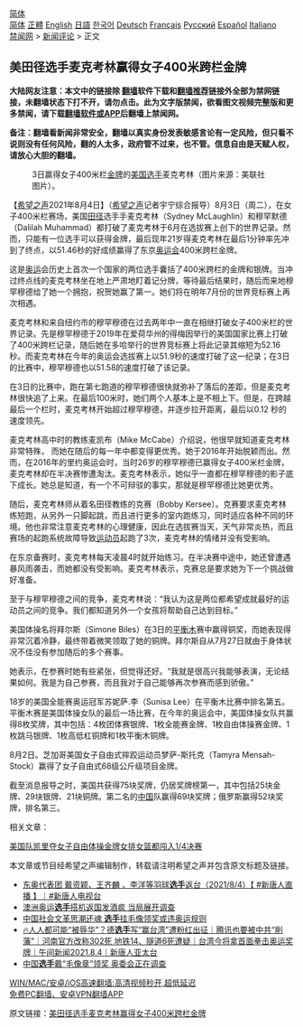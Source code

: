  <!-- 面包屑导航 --> <div class="breadcrumb"><!-- GTranslate: https://gtranslate.io/ -->  <div class="switcher notranslate">  <div class="selected">  <a href="#" onclick="return false;"> 简体</a>  </div>  <div class="option">  <a href="https://www.bannedbook.org" onclick="doGTranslate('zh-CN|zh-CN');jQuery('div.switcher div.selected a').html(jQuery(this).html());return false;" title="简体中文" class="nturl selected"> 简体</a>  <a href="https://www.bannedbook.org/zh-tw/" onclick="doGTranslate('zh-CN|zh-TW');jQuery('div.switcher div.selected a').html(jQuery(this).html());return false;" title="繁體中文" class="nturl"> 正體</a>  <a href="https://www.bannedbook.org/en/" onclick="doGTranslate('zh-CN|en');jQuery('div.switcher div.selected a').html(jQuery(this).html());return false;" title="English" class="nturl"> English</a>  <a href="https://www.bannedbook.org/ja/" onclick="doGTranslate('zh-CN|ja');jQuery('div.switcher div.selected a').html(jQuery(this).html());return false;" title="日本語" class="nturl"> 日語</a>  <a href="https://www.bannedbook.org/ko/" onclick="doGTranslate('zh-CN|ko');jQuery('div.switcher div.selected a').html(jQuery(this).html());return false;" title="한국어" class="nturl"> 한국어</a>  <a href="https://www.bannedbook.org/de/" onclick="doGTranslate('zh-CN|de');jQuery('div.switcher div.selected a').html(jQuery(this).html());return false;" title="Deutsch" class="nturl"> Deutsch</a>  <a href="https://www.bannedbook.org/fr/" onclick="doGTranslate('zh-CN|fr');jQuery('div.switcher div.selected a').html(jQuery(this).html());return false;" title="Français" class="nturl"> Français</a>  <a href="https://www.bannedbook.org/ru/" onclick="doGTranslate('zh-CN|ru');jQuery('div.switcher div.selected a').html(jQuery(this).html());return false;" title="Русский" class="nturl"> Русский</a>  <a href="https://www.bannedbook.org/es/" onclick="doGTranslate('zh-CN|es');jQuery('div.switcher div.selected a').html(jQuery(this).html());return false;" title="Español" class="nturl"> Español</a>  <a href="https://www.bannedbook.org/it/" onclick="doGTranslate('zh-CN|it');jQuery('div.switcher div.selected a').html(jQuery(this).html());return false;" title="Italiano" class="nturl"> Italiano</a>  </div>  </div>      <div class='breadcrumb-sub'><!-- Breadcrumb NavXT 6.3.0 --> <a href="https://www.bannedbook.org/" class="home">禁闻网</a> &gt; <a href="https://www.bannedbook.org/bnews/comments/" class="category">新闻评论</a> &gt; 正文</div></div><h2>美田径选手麦克考林赢得女子400米跨栏金牌</h2> <p class="notice"><b>大陆网友注意：本文中的链接除 <a href="https://github.com/bannedbook/fanqiang" >翻墙</a>软件下载和<a href="https://github.com/killgcd/justmysocks/blob/master/README.md">翻墙推荐</a>链接外全部为禁网链接，未翻墙状态下打不开，请勿点击。此为文字版禁闻，欲看图文视频完整版和更多禁闻，请下载<a href="https://github.com/bannedbook/fanqiang">翻墙软件或APP</a>后翻墙上禁闻网。</p><p>备注：翻墙看新闻非常安全，翻墙以真实身份发表敏感言论有一定风险，但只看不说则没有任何风险，翻的人太多，政府管不过来，也不管。信息自由是天赋人权，请放心大胆的翻墙。</b></p>  <div class="entry"> <figure><figcaption>3日赢得女子400米栏<a href="https://www.bannedbook.org/bnews/tag/%e9%87%91%e7%89%8c/" class="st_tag internal_tag" rel="tag" title="标签 金牌 下的日志">金牌</a>的<a href="https://www.bannedbook.org/bnews/tag/%e7%be%8e%e5%9b%bd/" class="st_tag internal_tag" rel="tag" title="标签 美国 下的日志">美国</a><a href="https://www.bannedbook.org/bnews/tag/%E9%80%89%E6%89%8B/" class="st_tag internal_tag" rel="tag" title="标签 选手 下的日志">选手</a>麦克考林（图片来源：美联社图片）。</figcaption></figure> <p>【<span class='wp_keywordlink_affiliate'><a href="https://www.soundofhope.org" title="希望之声" target="_blank">希望之声</a></span>2021年8月4日】（<a href="https://www.bannedbook.org/bnews/tag/%e5%b8%8c%e6%9c%9b%e4%b9%8b%e5%a3%b0/" class="st_tag internal_tag" rel="tag" title="标签 希望之声 下的日志">希望之声</a>记者宇宁综合报导）8月3日（周二），在女子400米栏赛场，美国<a href="https://www.bannedbook.org/bnews/tag/%E7%94%B0%E5%BE%84/" class="st_tag internal_tag" rel="tag" title="标签 田径 下的日志">田径</a>选手手麦克考林（Sydney McLaughlin）和穆罕默德（Dalilah Muhammad）都打破了麦克考林于6月在选拔赛上创下的世界记录。然而，只能有一位选手可以获得金牌，最后现年21岁得麦克考林在最后1分钟率先冲到了终点，以51.46秒的好成绩赢得了东京<a href="https://www.bannedbook.org/bnews/tag/%E5%A5%A5%E8%BF%90%E4%BC%9A/" class="st_tag internal_tag" rel="tag" title="标签 奥运会 下的日志">奥运会</a>400米跨栏金牌。</p> <p>这是<a href="https://www.bannedbook.org/bnews/tag/%e5%a5%a5%e8%bf%90/" class="st_tag internal_tag" rel="tag" title="标签 奥运 下的日志">奥运</a>会历史上首次一个国家的两位选手囊括了400米跨栏的金牌和银牌。当冲过终点线的麦克考林坐在地上严肃地盯着记分牌，等待最后结果时，随后而来地穆罕穆德给了她一个拥抱，祝贺她赢了第一。她们将在明年7月份的世界竞标赛上再次相遇。</p> <p>麦克考林和来自纽约市的穆罕穆德在过去两年中一直在相继打破女子400米栏的世界记录。先是穆罕穆德于2019年在爱荷华州的得梅因举行的美国国家比赛上打破了400米跨栏记录，随后她在多哈举行的世界竞标赛上将此记录其缩短为52.16秒。而麦克考林在今年的奥运会选拔赛上以51.9秒的速度打破了这一纪录；在3日的比赛中，穆罕穆德也以51.58的速度打破了该记录。</p> <p>在3日的比赛中，跑在第七跑道的穆罕穆德很快就弥补了落后的差距，但是麦克考林很快追了上来。在最后100米时，她们两个人基本上是不相上下。但是，在跨越最后一个栏时，麦克考林开始超过穆罕穆德，并逐步拉开距离，最后以0.12 秒的速度领先。 </p>  <p>麦克考林高中时的教练麦凯布（Mike McCabe）介绍说，他很早就知道麦克考林非常特殊， 而她在随后的每一年中都变得更优秀。她于2016年开始脱颖而出。然而，在2016年的里约奥运会时，当时26岁的穆罕穆德已赢得女子400米栏金牌，麦克考林却在半决赛惨遭淘汰。麦克考林表示，她似乎一直都在穆罕穆德的影子底下成长。她总是知道，有一个不可辩驳的事实，那就是穆罕穆德比她更优秀。 </p> <p>随后，麦克考林师从着名田径教练的克赛（Bobby Kersee）。克赛要求麦克考林练短跑，从另外一只脚起跳，而且进行更多的室内跑练习，同时适应各种不同的环境。他也非常注意麦克考林的心理健康，因此在选拔赛当天，天气非常炎热，而且赛场的起跑系统故障导致<a href="https://www.bannedbook.org/bnews/tag/%E8%BF%90%E5%8A%A8%E5%91%98/" class="st_tag internal_tag" rel="tag" title="标签 运动员 下的日志">运动员</a>起跑了3次，麦克考林的情绪并没有受影响。</p> <p>在东京备赛时，麦克考林每天凌晨4时就开始练习。在半决赛中途中，她还曾遭遇暴风雨袭击，而她都没有受影响。麦克考林表示，克赛总是要求她为下一个挑战做好准备。 </p> <p>至于与穆罕穆德之间的竞争，麦克考林说：“我认为这是两位都希望成就最好的运动员之间的竞争。我们都知道另外一个女孩将帮助自己达到目标。”</p>  <p>美国体操名将拜尔斯（Simone Biles）在3日的<a href="https://www.bannedbook.org/bnews/tag/%E5%B9%B3%E8%A1%A1%E6%9C%A8/" class="st_tag internal_tag" rel="tag" title="标签 平衡木 下的日志">平衡木</a>赛中赢得铜奖，而她表现得非常沉着冷静，最终带着微笑领取了她的铜牌。拜尔斯自从7月27日就由于身体状况不佳没有参加随后的多个赛事。</p> <p>她表示，在参赛时她有些紧张，但觉得还好。“我就是很高兴我能够表演，无论结果如何。我是为自己参赛，而且我对于自己能够再次参赛而感到骄傲。”</p> <p>18岁的美国全能赛奥运冠军苏妮萨.李（Sunisa Lee）在平衡木比赛中排名第五。平衡木赛是美国体操女队的最后一场比赛，在今年的奥运会中，美国体操女队共赢得8枚奖牌，其中包括：4枚团体赛银牌、1枚全能赛金牌、1枚自由体操赛金牌、1枚跳马银牌、1枚高低杠铜牌和1枚平衡木铜牌。 </p> <p>8月2日。芝加哥美国女子自由式摔跤运动员梦萨-斯托克（Tamyra Mensah-Stock）赢得了女子自由式68级公斤级项目金牌。</p>  <p>截至消息报导之时，美国共获得75块奖牌，仍居奖牌榜第一，其中包括25块金牌、29块银牌、21块铜牌。第二名的<span class='wp_keywordlink_affiliate'><a href="https://www.bannedbook.org/" title="中国" target="_blank">中国</a></span>队赢得69块奖牌；俄罗斯赢得52块奖牌，排名第三。</p> <p>相关文章：</p> <p><a data-ved="2ahUKEwibg4f1_5byAhVjzTgGHXhXAt4QFnoECA0QAw" href="https://www.soundofhope.org/post/531671?lang=b5" ping="/url?sa=t&amp;source=web&amp;rct=j&amp;url=https://www.soundofhope.org/post/531671%3Flang%3Db5&amp;ved=2ahUKEwibg4f1_5byAhVjzTgGHXhXAt4QFnoECA0QAw">美国队凯里夺女子自由体操金牌女排女篮都闯入1/4决赛 </a></p> <p>本文章或节目经希望之声编辑制作，转载请注明希望之声并包含原文标题及链接。 </p>  <ul class='op-related-articles' title='相关阅读'> <li><a href='https://www.bannedbook.org/bnews/bannedvideo/20210804/1600113.html' target='_blank'>东奥代表团 戴资颖、王齐麟 、李洋等羽球<b>选手</b>返台（2021/8/4）【 #新唐人直播 】｜#新唐人电视台</a></li> <li><a href='https://www.bannedbook.org/bnews/baitai/20210804/1600048.html' target='_blank'>澳洲奥运<b>选手</b>搭机返国发酒疯 当局展开调查</a></li> <li><a href='https://www.bannedbook.org/bnews/headline/20210804/1600039.html' target='_blank'>中国社会文革思潮还魂 <b>选手</b>挂毛像领奖或违奥运规则</a></li> <li><a href='https://www.bannedbook.org/bnews/taiwannews/20210804/1599988.html' target='_blank'>🔥人人都可能“被辱华”？德<b>选手</b>写“赢台湾”遭粉红出征｜腾讯也要被中共“削藩”｜河南官方改称302死 地铁14、隧道6死遭疑｜台湾今将拿首面拳击奥运奖牌｜午间新闻2021.8.4｜新唐人亚太台</a></li> <li><a href='https://www.bannedbook.org/bnews/taiwannews/20210804/1599987.html' target='_blank'>中国<b>选手</b>戴“毛像章”领奖 奥委会正在调查</a></li> </ul> <p class="texttj"> <a href="https://github.com/bannedbook/fanqiang/wiki/V2ray%E6%9C%BA%E5%9C%BA" target="_blank">WIN/MAC/安卓/iOS高速翻墙:高清视频秒开,超低延迟</a><br/> <a href="https://github.com/bannedbook/fanqiang/wiki/%E7%A6%81%E9%97%BB%E7%BD%91%E5%AE%89%E5%8D%93%E7%BF%BB%E5%A2%99%E6%96%B0%E9%97%BBAPP" target="_blank">免费PC翻墙、安卓VPN翻墙APP</a></p><p>原文链接：<a class="src_link"  href="https://www.soundofhope.org/post/532142" target="_blank">美田径选手麦克考林赢得女子400米跨栏金牌</a></p><a name='sharetosocial'></a>  <div style="margin-bottom:5px;padding-bottom:5px;clear:both"> <div id="archive-pix-1" class="banner-ads"> <!-- AuctionX Display platform tag START --> <div id="26318x728x90x621x_ADSLOT2" clicktrack="%%CLICK_URL_ESC%%"></div> <!-- AuctionX Display platform tag END --> </div> <div id="archive-pix-2" class="banner-ads"> <!-- AuctionX Display platform tag START --> <div id="26315x300x250x621x_ADSLOT2" clicktrack="%%CLICK_URL_ESC%%"></div> <!-- AuctionX Display platform tag END --> </div> </div>  <div id="archive-pix-1" class="banner-ads"> <!-- AuctionX Display platform tag START --> <div id="26318x728x90x621x_ADSLOT3" clicktrack="%%CLICK_URL_ESC%%"></div> <!-- AuctionX Display platform tag END --> </div> </div><!--END ENTRY--> 